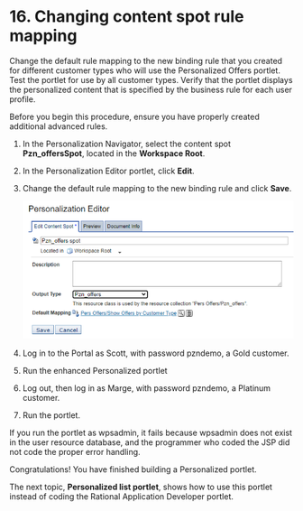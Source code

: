 # 16. Changing content spot rule mapping

Change the default rule mapping to the new binding rule that you created for different customer types who will use the Personalized Offers portlet. Test the portlet for use by all customer types. Verify that the portlet displays the personalized content that is specified by the business rule for each user profile.

Before you begin this procedure, ensure you have properly created additional advanced rules.

1. In the Personalization Navigator, select the content spot **Pzn_offersSpot**, located in the **Workspace Root**.

2. In the Personalization Editor portlet, click **Edit**.

3. Change the default rule mapping to the new binding rule and click **Save**.

   ![Show all Customertype binding rule](./images/new_binding_rule.png)

4. Log in to the Portal as Scott, with password pzndemo, a Gold customer.

5. Run the enhanced Personalized portlet

6. Log out, then log in as Marge, with password pzndemo, a Platinum customer.

7. Run the portlet.

If you run the portlet as wpsadmin, it fails because wpsadmin does not exist in the user resource database, and the programmer who coded the JSP did not code the proper error handling.

Congratulations! You have finished building a Personalized portlet.

The next topic, **Personalized list portlet**, shows how to use this portlet instead of coding the Rational Application Developer portlet.

